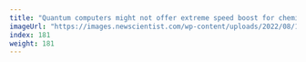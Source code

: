 ```yaml
---
title: "Quantum computers might not offer extreme speed boost for chemistry"
imageUrl: "https://images.newscientist.com/wp-content/uploads/2022/08/16142254/SEI_119657553.jpg?width=600"
index: 181
weight: 181
---
```

